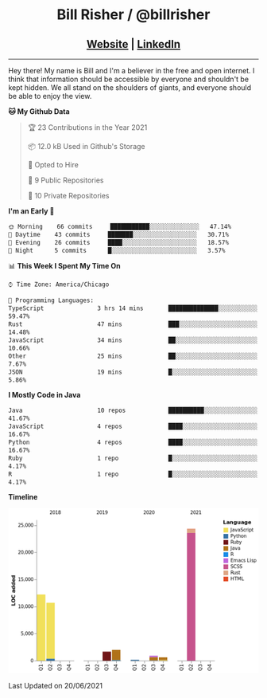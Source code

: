 
<h1 align="center">
    Bill Risher / @billrisher <br />
</h1>
<h2 align="center">
    <a href="https://billrisher.com">Website</a> | <a href="https://linkedin.com/in/william-risher">LinkedIn</a>
 </h2>

---

Hey there! My name is Bill and I'm a believer in the free and open internet. 
I think that information should be accessible by everyone and shouldn't be kept hidden. 
We all stand on the shoulders of giants, and everyone should be able to enjoy the view.

<!--START_SECTION:waka-->
**🐱 My Github Data** 

> 🏆 23 Contributions in the Year 2021
 > 
> 📦 12.0 kB Used in Github's Storage 
 > 
> 💼 Opted to Hire
 > 
> 📜 9 Public Repositories 
 > 
> 🔑 10 Private Repositories  
 > 
**I'm an Early 🐤** 

```text
🌞 Morning    66 commits     ███████████░░░░░░░░░░░░░░   47.14% 
🌆 Daytime    43 commits     ███████░░░░░░░░░░░░░░░░░░   30.71% 
🌃 Evening    26 commits     ████░░░░░░░░░░░░░░░░░░░░░   18.57% 
🌙 Night      5 commits      █░░░░░░░░░░░░░░░░░░░░░░░░   3.57%

```


📊 **This Week I Spent My Time On** 

```text
⌚︎ Time Zone: America/Chicago

💬 Programming Languages: 
TypeScript               3 hrs 14 mins       ██████████████░░░░░░░░░░░   59.47% 
Rust                     47 mins             ███░░░░░░░░░░░░░░░░░░░░░░   14.48% 
JavaScript               34 mins             ██░░░░░░░░░░░░░░░░░░░░░░░   10.66% 
Other                    25 mins             ██░░░░░░░░░░░░░░░░░░░░░░░   7.67% 
JSON                     19 mins             █░░░░░░░░░░░░░░░░░░░░░░░░   5.86%

```

**I Mostly Code in Java** 

```text
Java                     10 repos            ██████████░░░░░░░░░░░░░░░   41.67% 
JavaScript               4 repos             ████░░░░░░░░░░░░░░░░░░░░░   16.67% 
Python                   4 repos             ████░░░░░░░░░░░░░░░░░░░░░   16.67% 
Ruby                     1 repo              █░░░░░░░░░░░░░░░░░░░░░░░░   4.17% 
R                        1 repo              █░░░░░░░░░░░░░░░░░░░░░░░░   4.17%

```


**Timeline**

![Chart not found](https://raw.githubusercontent.com/billrisher/billrisher/main/charts/bar_graph.png) 


 Last Updated on 20/06/2021
<!--END_SECTION:waka-->
